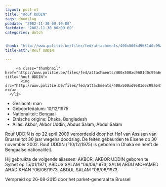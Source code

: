 ```yaml
---
layout: post-nl
title: "Rouf UDDIN"
tags: doodslag
pubdate: "2002-11-30 00:10:00"
factdate: "2002-11-30 00:09:00"
categories: dutch


thumb: "http://www.politie.be/files/fed/attachments/400x500xd9681d0c99a6479c43dbc8ad7e1cd4c9_thumb.jpg.pagespeed.ic.jP7O81Pivc.jpg"
title-attr: Rouf UDDIN

---
```


<div class="row">

  <div class="col-xs-12 col-md-4">

         <a class="thumbnail" href="http://www.politie.be/files/fed/attachments/400x500xd9681d0c99a6479c43dbc8ad7e1cd4c9_thumb.jpg.pagespeed.ic.jP7O81Pivc.jpg" title="Rouf UDDIN">
           <img src="http://www.politie.be/files/fed/attachments/400x500xd9681d0c99a6479c43dbc8ad7e1cd4c9_thumb.jpg.pagespeed.ic.jP7O81Pivc.jpg" ></a>
      </li>  

  </ul>

  
  </div>
  <div class="col-xs-12 col-md-8">
 
<ul>
<li>Geslacht: man</li>
<li>Geboortedatum: 10/12/1975</li>
<li>Nationaliteit: Bengaal</li>
<li>Etnische origine: Dhaka, Bangladesh</li>
<li>Alias: Akbor, Akbor Uddin, Abdus Salam, Abdul Salam</li>
</ul> 


<p>Rouf UDDIN is op 22 april 2009 veroordeeld door het Hof van Assisen van Brussel tot 30 jaar wegens doodslag. De feiten gebeurden te Elsene op 30 november 2002. Rouf UDDIN (°10/12/1975) is geboren in Dhaka en heeft de Bengaalse nationaliteit.</p>

<p>Hij gebruikte de volgende aliassen: AKBOR, AKBOR UDDIN geboren te Sylhet op 15/01/1971, ABDUS SALAM °06/06/1973, SALM ABDU MOHAMED AHAD KHAN °06/06/1973, ABDUL SALAM °06/06/1973.</p>

<p>Verspreid op 26-08-2015 door het parket-generaal te Brussel</p>


  
</div>


</div>

